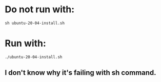 # Do not run with:
```
sh ubuntu-20-04-install.sh
```
# Run with:
```
./ubuntu-20-04-install.sh
```
## I don't know why it's failing with sh command.
